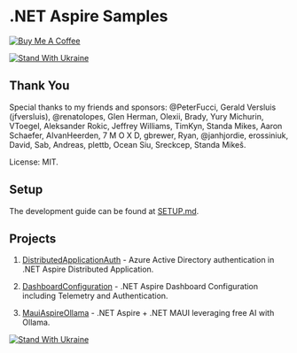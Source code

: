 # .NET Aspire Samples

[![Buy Me A Coffee](https://ik.imagekit.io/VladislavAntonyuk/vladislavantonyuk/misc/bmc-button.png)](https://www.buymeacoffee.com/vlad.antonyuk)

[![Stand With Ukraine](https://img.shields.io/badge/made_in-ukraine-ffd700.svg?labelColor=0057b7)](https://stand-with-ukraine.pp.ua)
## Thank You

Special thanks to my friends and sponsors: @PeterFucci, Gerald Versluis (jfversluis), @renatolopes, Glen Herman, Olexii, Brady, Yury Michurin, VToegel, Aleksander Rokic, Jeffrey Williams, TimKyn, Standa Mikes, Aaron Schaefer, AIvanHeerden, 7 M O X D, gbrewer, Ryan, @janhjordie, erossiniuk, David, Sab, Andreas, plettb, Ocean Siu, Sreckcep, Standa Mikeš.

License: MIT.

## Setup

The development guide can be found at [SETUP.md](./SETUP.md).

## Projects

1. [DistributedApplicationAuth](DistributedApplicationAuth) - Azure Active Directory authentication in .NET Aspire Distributed Application.

1. [DashboardConfiguration](DashboardConfiguration) - .NET Aspire Dashboard Configuration including Telemetry and Authentication.

1. [MauiAspireOllama](MauiAspireOllama) - .NET Aspire + .NET MAUI leveraging free AI with Ollama.

[![Stand With Ukraine](https://img.shields.io/badge/made_in-ukraine-ffd700.svg?labelColor=0057b7)](https://stand-with-ukraine.pp.ua)